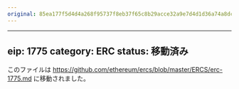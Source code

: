 ```yaml
---
original: 85ea177f5d4d4a268f95737f8eb37f65c8b29acce32a9e7d4d1d36a74a8dcafe
---
```


---
eip: 1775
category: ERC
status: 移動済み
---

このファイルは https://github.com/ethereum/ercs/blob/master/ERCS/erc-1775.md に移動されました。